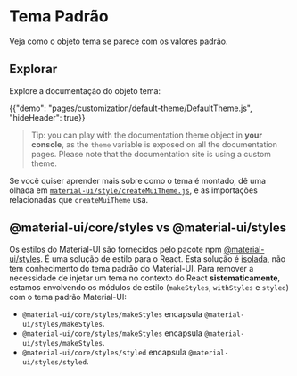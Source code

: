 # Tema Padrão

<p class="description">Veja como o objeto tema se parece com os valores padrão.</p>

## Explorar

Explore a documentação do objeto tema:

{{"demo": "pages/customization/default-theme/DefaultTheme.js", "hideHeader": true}}

> Tip: you can play with the documentation theme object in **your console**, as the `theme` variable is exposed on all the documentation pages. Please note that the documentation site is using a custom theme.

Se você quiser aprender mais sobre como o tema é montado, dê uma olhada em [`material-ui/style/createMuiTheme.js`](https://github.com/mui-org/material-ui/blob/master/packages/material-ui/src/styles/createMuiTheme.js), e as importações relacionadas que `createMuiTheme` usa.

## @material-ui/core/styles vs @material-ui/styles

Os estilos do Material-UI são fornecidos pelo pacote npm [@material-ui/styles](/styles/basics/). É uma solução de estilo para o React. Esta solução é [isolada](https://bundlephobia.com/result?p=@material-ui/styles), não tem conhecimento do tema padrão do Material-UI. Para remover a necessidade de injetar um tema no contexto do React **sistematicamente**, estamos envolvendo os módulos de estilo (`makeStyles`, `withStyles` e `styled`) com o tema padrão Material-UI:

- `@material-ui/core/styles/makeStyles` encapsula `@material-ui/styles/makeStyles`.
- `@material-ui/core/styles/makeStyles` encapsula `@material-ui/styles/makeStyles`.
- `@material-ui/core/styles/styled` encapsula `@material-ui/styles/styled`.
